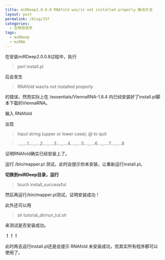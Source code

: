 ```yaml
---
title: miRDeep2.0.0.8 RNAfold was/is not installed properly 解决方法
layout: post
permalink: /blog/157
categories:
  - 生物信息学
tags:
  - miRDeep
  - miRNA
---
```

在安装miRDeep2.0.0.8过程中，执行

> perl install.pl

后会发生

> RNAfold was/is not installed properly

的错误，然而实际上在 /essentials/ViennaRNA-1.8.4 内已经安装好了install.pl脚本下载的ViennaRNA。

输入 RNAfold

出现

> Input string (upper or lower case); @ to quit
  
> …,….1….,….2….,….3….,….4….,….5….,….6….,….7….,….8

证明RNAfold确实已经安装上了。

运行 /bin/mapper.pl 测试，此时会提示你未安装，让重新运行install.pl。

**切换到miRDeep目录，运行**

> touch install_successful

然后再运行/bin/mapper.pl测试，证明安装成功！

此外还可以用

> sh tutorial\_dir/run\_tut.sh

来测试是否安装成功。

**！！！**
  
此时再去运行install.pl还是会提示 RNAfold 未安装成功，但其实所有程序都可以使用了。